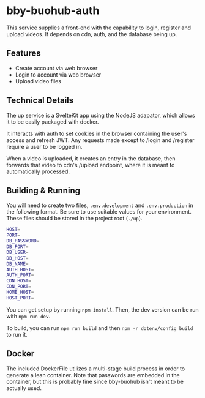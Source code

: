 # bby-buohub-auth

This service supplies a front-end with the capability to login, register and upload videos. It depends on cdn, auth, and the database being up.

## Features

- Create account via web browser
- Login to account via web browser
- Upload video files

## Technical Details

The up service is a SvelteKit app using the NodeJS adapator, which allows it to be easily packaged with docker.

It interacts with auth to set cookies in the browser containing the user's access and refresh JWT. Any requests made except to /login and /register require a user to be logged in.

When a video is uploaded, it creates an entry in the database, then forwards that video to cdn's /upload endpoint, where it is meant to automatically processed.

## Building & Running

You will need to create two files, `.env.development` and `.env.production` in the following format. Be sure to use suitable values for your environment. These files should be stored in the project root (`./up`).

```bash
HOST=
PORT=
DB_PASSWORD=
DB_PORT=
DB_USER=
DB_HOST=
DB_NAME=
AUTH_HOST=
AUTH_PORT=
CDN_HOST=
CDN_PORT=
HOME_HOST=
HOST_PORT=
```

You can get setup by running `npm install`. Then, the dev version can be run with `npm run dev`.

To build, you can run `npm run build` and then `npm -r dotenv/config build` to run it.

## Docker

The included DockerFile utilizes a multi-stage build process in order to generate a lean container. Note that passwords are embedded in the container, but this is probably fine since bby-buohub isn't meant to be actually used.
